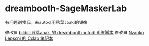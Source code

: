 # dreambooth-SageMaskerLab

有问题别找我，去autodl用秋葉aaaki的镜像

修改自 [bilibili 秋葉aaaki 的 dreambooth autodl 训练脚本](https://github.com/Akegarasu/dreambooth-autodl)
修改自 [Nyanko Lepsoni 的 Colab 笔记本](https://colab.research.google.com/drive/17yM4mlPVOFdJE_81oWBz5mXH9cxvhmz8)